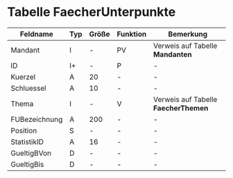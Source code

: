 #  Tabelle FaecherUnterpunkte


| Feldname      | Typ | Größe | Funktion | Bemerkung                             |
|---------------|-----|-------|----------|---------------------------------------|
| Mandant       | I   | -     | PV       | Verweis auf Tabelle **Mandanten**     |
| ID            | I+  | -     | P        | -                                     |
| Kuerzel       | A   | 20    | -        | -                                     |
| Schluessel    | A   | 10    | -        | -                                     |
| Thema         | I   | -     | V        | Verweis auf Tabelle **FaecherThemen** |
| FUBezeichnung | A   | 200   | -        | -                                     |
| Position      | S   | -     | -        | -                                     |
| StatistikID   | A   | 16    | -        | -                                     |
| GueltigBVon   | D   | -     | -        | -                                     |
| GueltigBis    | D   | -     | -        | -                                     |


